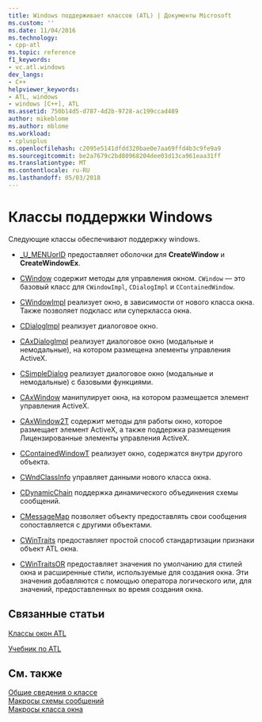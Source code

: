 ```yaml
---
title: Windows поддерживает классов (ATL) | Документы Microsoft
ms.custom: ''
ms.date: 11/04/2016
ms.technology:
- cpp-atl
ms.topic: reference
f1_keywords:
- vc.atl.windows
dev_langs:
- C++
helpviewer_keywords:
- ATL, windows
- windows [C++], ATL
ms.assetid: 750b14d5-d787-4d2b-9728-ac199ccad489
author: mikeblome
ms.author: mblome
ms.workload:
- cplusplus
ms.openlocfilehash: c2095e5141dfdd320bae0e7aa69ffd4b3c9fe9a9
ms.sourcegitcommit: be2a7679c2bd80968204dee03d13ca961eaa31ff
ms.translationtype: MT
ms.contentlocale: ru-RU
ms.lasthandoff: 05/03/2018
---
```

# <a name="windows-support-classes"></a>Классы поддержки Windows
Следующие классы обеспечивают поддержку windows.  
  
-   [_U_MENUorID](../atl/reference/u-menuorid-class.md) предоставляет оболочки для **CreateWindow** и **CreateWindowEx**.  
  
-   [CWindow](../atl/reference/cwindow-class.md) содержит методы для управления окном. `CWindow` — это базовый класс для `CWindowImpl`, `CDialogImpl` и `CContainedWindow`.  
  
-   [CWindowImpl](../atl/reference/cwindowimpl-class.md) реализует окно, в зависимости от нового класса окна. Также позволяет подкласс или суперкласса окна.  
  
-   [CDialogImpl](../atl/reference/cdialogimpl-class.md) реализует диалоговое окно.  
  
-   [CAxDialogImpl](../atl/reference/caxdialogimpl-class.md) реализует диалоговое окно (модальные и немодальные), на котором размещена элементы управления ActiveX.  
  
-   [CSimpleDialog](../atl/reference/csimpledialog-class.md) реализует диалоговое окно (модальные и немодальные) с базовыми функциями.  
  
-   [CAxWindow](../atl/reference/caxwindow-class.md) манипулирует окна, на котором размещается элемент управления ActiveX.  
  
-   [CAxWindow2T](../atl/reference/caxwindow2t-class.md) содержит методы для работы окно, которое размещает элемент ActiveX, а также поддержка размещения Лицензированные элементы управления ActiveX.  
  
-   [CContainedWindowT](../atl/reference/ccontainedwindowt-class.md) реализует окно, содержатся внутри другого объекта.  
  
-   [CWndClassInfo](../atl/reference/cwndclassinfo-class.md) управляет данными нового класса окна.  
  
-   [CDynamicChain](../atl/reference/cdynamicchain-class.md) поддержка динамического объединения схемы сообщений.  
  
-   [CMessageMap](../atl/reference/cmessagemap-class.md) позволяет объекту предоставлять свои сообщения сопоставляется с другими объектами.  
  
-   [CWinTraits](../atl/reference/cwintraits-class.md) предоставляет простой способ стандартизации признаки объект ATL окна.  
  
-   [CWinTraitsOR](../atl/reference/cwintraitsor-class.md) предоставляет значения по умолчанию для стилей окна и расширенные стили, используемые для создания окна. Эти значения добавляются с помощью оператора логического или, для значений, предоставленных во время создания окна.  
  
## <a name="related-articles"></a>Связанные статьи  
 [Классы окон ATL](../atl/atl-window-classes.md)  
  
 [Учебник по ATL](../atl/active-template-library-atl-tutorial.md)  
  
## <a name="see-also"></a>См. также  
 [Общие сведения о классе](../atl/atl-class-overview.md)   
 [Макросы схемы сообщений](../atl/reference/message-map-macros-atl.md)   
 [Макросы класса окна](../atl/reference/window-class-macros.md)

